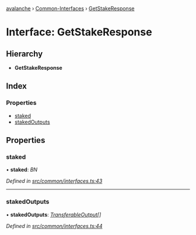 [avalanche](../README.md) › [Common-Interfaces](../modules/common_interfaces.md) › [GetStakeResponse](common_interfaces.getstakeresponse.md)

# Interface: GetStakeResponse

## Hierarchy

* **GetStakeResponse**

## Index

### Properties

* [staked](common_interfaces.getstakeresponse.md#staked)
* [stakedOutputs](common_interfaces.getstakeresponse.md#stakedoutputs)

## Properties

###  staked

• **staked**: *BN*

*Defined in [src/common/interfaces.ts:43](https://github.com/ava-labs/avalanchejs/blob/f2c4a10/src/common/interfaces.ts#L43)*

___

###  stakedOutputs

• **stakedOutputs**: *[TransferableOutput](../classes/api_platformvm_outputs.transferableoutput.md)[]*

*Defined in [src/common/interfaces.ts:44](https://github.com/ava-labs/avalanchejs/blob/f2c4a10/src/common/interfaces.ts#L44)*
